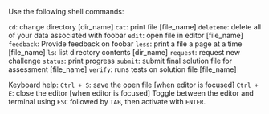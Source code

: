 Use the following shell commands:

`cd`: change directory [dir_name]
`cat`: print file [file_name]
`deleteme`: delete all of your data associated with foobar
`edit`: open file in editor [file_name]
`feedback`: Provide feedback on foobar
`less`: print a file a page at a time [file_name]
`ls`: list directory contents [dir_name]
`request`: request new challenge
`status`: print progress
`submit`: submit final solution file for assessment [file_name]
`verify`: runs tests on solution file [file_name]

Keyboard help:
`Ctrl + S`: save the open file [when editor is focused]
`Ctrl + E`: close the editor [when editor is focused]
Toggle between the editor and terminal using `ESC` followed by `TAB`, then activate with `ENTER`.